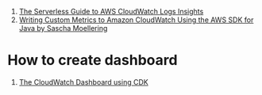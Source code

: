 

1. [The Serverless Guide to AWS CloudWatch Logs Insights](https://baselime.io/blog/cloudwatch-insights-guide)
2. [Writing Custom Metrics to Amazon CloudWatch Using the AWS SDK for Java by Sascha Moellering](https://aws.amazon.com/blogs/developer/writing-custom-metrics-to-amazon-cloudwatch-using-the-aws-sdk-for-java/)

# How to create dashboard

1. [The CloudWatch Dashboard using CDK](https://github.com/cdk-patterns/serverless/blob/main/the-cloudwatch-dashboard/)